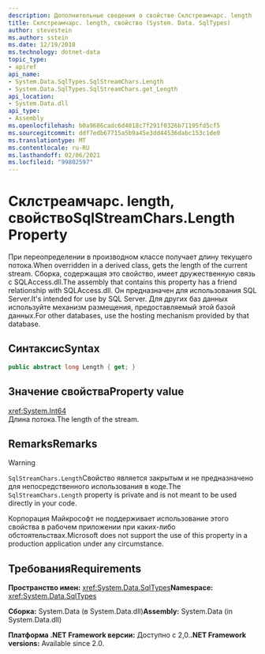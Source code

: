 ```yaml
---
description: Дополнительные сведения о свойстве Склстреамчарс. length
title: Склстреамчарс. length, свойство (System. Data. SqlTypes)
author: stevestein
ms.author: sstein
ms.date: 12/19/2018
ms.technology: dotnet-data
topic_type:
- apiref
api_name:
- System.Data.SqlTypes.SqlStreamChars.Length
- System.Data.SqlTypes.SqlStreamChars.get_Length
api_location:
- System.Data.dll
api_type:
- Assembly
ms.openlocfilehash: b0a9686cadc6d4018c7f291f0326b71195fd5cf5
ms.sourcegitcommit: ddf7edb67715a5b9a45e3dd44536dabc153c1de0
ms.translationtype: MT
ms.contentlocale: ru-RU
ms.lasthandoff: 02/06/2021
ms.locfileid: "99802597"
---
```

# <a name="sqlstreamcharslength-property"></a><span data-ttu-id="45ef8-103">Склстреамчарс. length, свойство</span><span class="sxs-lookup"><span data-stu-id="45ef8-103">SqlStreamChars.Length Property</span></span>

<span data-ttu-id="45ef8-104">При переопределении в производном классе получает длину текущего потока.</span><span class="sxs-lookup"><span data-stu-id="45ef8-104">When overridden in a derived class, gets the length of the current stream.</span></span> <span data-ttu-id="45ef8-105">Сборка, содержащая это свойство, имеет дружественную связь с SQLAccess.dll.</span><span class="sxs-lookup"><span data-stu-id="45ef8-105">The assembly that contains this property has a friend relationship with SQLAccess.dll.</span></span> <span data-ttu-id="45ef8-106">Он предназначен для использования SQL Server.</span><span class="sxs-lookup"><span data-stu-id="45ef8-106">It's intended for use by SQL Server.</span></span> <span data-ttu-id="45ef8-107">Для других баз данных используйте механизм размещения, предоставляемый этой базой данных.</span><span class="sxs-lookup"><span data-stu-id="45ef8-107">For other databases, use the hosting mechanism provided by that database.</span></span>

## <a name="syntax"></a><span data-ttu-id="45ef8-108">Синтаксис</span><span class="sxs-lookup"><span data-stu-id="45ef8-108">Syntax</span></span>

```csharp
public abstract long Length { get; }
```

## <a name="property-value"></a><span data-ttu-id="45ef8-109">Значение свойства</span><span class="sxs-lookup"><span data-stu-id="45ef8-109">Property value</span></span>

<xref:System.Int64>\
<span data-ttu-id="45ef8-110">Длина потока.</span><span class="sxs-lookup"><span data-stu-id="45ef8-110">The length of the stream.</span></span>

## <a name="remarks"></a><span data-ttu-id="45ef8-111">Remarks</span><span class="sxs-lookup"><span data-stu-id="45ef8-111">Remarks</span></span>

> [!WARNING]
> <span data-ttu-id="45ef8-112">`SqlStreamChars.Length`Свойство является закрытым и не предназначено для непосредственного использования в коде.</span><span class="sxs-lookup"><span data-stu-id="45ef8-112">The `SqlStreamChars.Length` property is private and is not meant to be used directly in your code.</span></span>
>
> <span data-ttu-id="45ef8-113">Корпорация Майкрософт не поддерживает использование этого свойства в рабочем приложении при каких-либо обстоятельствах.</span><span class="sxs-lookup"><span data-stu-id="45ef8-113">Microsoft does not support the use of this property in a production application under any circumstance.</span></span>

## <a name="requirements"></a><span data-ttu-id="45ef8-114">Требования</span><span class="sxs-lookup"><span data-stu-id="45ef8-114">Requirements</span></span>

<span data-ttu-id="45ef8-115">**Пространство имен:** <xref:System.Data.SqlTypes></span><span class="sxs-lookup"><span data-stu-id="45ef8-115">**Namespace:** <xref:System.Data.SqlTypes></span></span>

<span data-ttu-id="45ef8-116">**Сборка:** System.Data (в System.Data.dll)</span><span class="sxs-lookup"><span data-stu-id="45ef8-116">**Assembly:** System.Data (in System.Data.dll)</span></span>

<span data-ttu-id="45ef8-117">**Платформа .NET Framework версии:** Доступно с 2,0.</span><span class="sxs-lookup"><span data-stu-id="45ef8-117">**.NET Framework versions:** Available since 2.0.</span></span>
